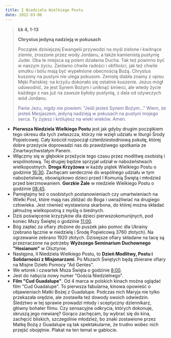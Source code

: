 ```yaml
---
title: I Niedziela Wielkiego Postu
date: 2022-03-06
---
```


> **Łk 4, 1-13**
>
> **Chrystus jedyną nadzieją w pokusach**
>
> Początek dzisiejszej Ewangelii przywodzi na myśl zielone i kwitnące ziemie, zroszone przez wody Jordanu, a także kamienistą pustynię Judei. Oba te miejsca są polem działania Ducha. Tak też powinno być w naszym życiu. Zarówno chwile radości i obfitości, jak też chwile smutku i bólu mają być wypełnione obecnością Bożą. Chrystus kuszony na pustyni nie ulega pokusom. Zemstę diabła znamy z opisu Męki Pańskiej: na krzyżu dokonało się ostatnie kuszenie. Jezus mógł udowodnić, że jest Synem Bożym i uniknąć śmierci, ale wtedy życie każdego z nas już na zawsze byłoby pustynią, z dala od ożywczych wód Jordanu.
>
> <span style="color: #666699;"> Panie Jezu, nigdy nie powiem: "Jeśli jesteś Synem Bożym..." Wiem, że jesteś Mesjaszem, jedyną nadzieją w pokusach na pustyni mojego serca. Ty żyjesz i królujesz na wieki wieków. Amen.
> &nbsp;

- **Pierwsza Niedziela Wielkiego Postu** jest jak gdyby drugim początkiem tego okresu dla tych zwłaszcza, którzy nie wzięli udziału w liturgii Środy Popielcowej. Cały kościół rozpoczął czterdziestodniową pokutę, której dobre przeżycie doprowadzi nas do prawdziwego spotkania ze Zmartwychwstałym Panem.
- Włączmy się w głębokie przeżycie tego czasu przez modlitwę osobistą i wspólnotową. Tej drugiej będzie sprzyjał udział w nabożeństwach wielkopostnych. **Droga Krzyżowa** w każdy piątek Wielkiego Postu o godzinie <u>16:30</u>. Zachęcam serdecznie do wspólnego udziału w tym nabożeństwie, obowiązkowo dzieci przed I Komunią Świętą i młodzież przed bierzmowaniem. **Gorzkie Żale** w niedziele Wielkiego Postu o godzinie <u>08:45</u>.
- Pamiętajmy też o osobistych postanowieniach czy umartwieniach na Wielki Post, które mają nas zbliżać do Boga i uwrażliwiać na drugiego człowieka. Jest również wystawiona skarbona, do której można składać jałmużnę wielkopostną z myślą o biednych.
- Dziś poświęcenie krzyżyków dla dzieci pierwszokomunijnych, pod koniec Mszy Świętej o godzinie <u>11:00</u>.
- Bóg zapłać za ofiary złożone do puszek jako pomoc dla Ukrainy (zebrano łącznie w niedzielę i Środę Popielcową 3760 złotych). Na ogrzewanie zebrano 1920 złotych. Dzisiejsze ofiary składane na tacę są przeznaczone na potrzeby **Wyższego Seminarium Duchownego "Hosianum"** w Olsztynie.
- Następna, II Niedziela Wielkiego Postu, to **Dzień Modlitwy, Postu i Solidarności z Misjonarzami**. Po Mszach Świętych będą zbierane ofiary na Misjne Dzieło Pomocy "Ad Gentes".
- We wtorek i czwartek Msza Święta o godzinie <u>8:00</u>.
- Jest do nabycia nowy numer "Gościa Niedzielnego".
- **Film "Cud Guadalupe"**. Od 4 marca w polskich kinach można oglądać film "Cud Guadalupe". To pierwsza fabularna, kinowa opowieść o objawieniach Matki Bożej z Guadalupe. Podczas nich Maryja nie tylko przekazała orędzie, ale zostawiła też dowody swoich odwiedzin. Śledztwo w tej sprawie prowadzi młody i sceptyczny dziennikarz, główny bohater filmu. Czy sensacyjne odkrycia, których dokonuje, skruszą jego niewiarę? Gorąco zachęcam, by wybrać się do kina, zachęcić bliskich, szczególnie młodzież, bo znaki zostawione przez Matkę Bożą z Guadalupe są tak spektakularne, że trudno wobec nich przejść obojętnie. Plakat na ten temat w gablocie.
